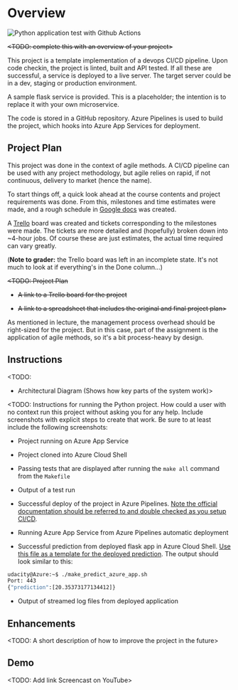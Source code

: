 # Overview

![Python application test with Github Actions](https://github.com/PaulNWms/udacity-cicd-pipeline/workflows/Python%20application%20test%20with%20Github%20Actions/badge.svg)

~~<TODO: complete this with an overview of your project>~~

This project is a template implementation of a devops CI/CD pipeline.  Upon code checkin, the project is linted, built and API tested.  If all these are successful, a service is deployed to a live server.  The target server could be in a dev, staging or production environment.

A sample flask service is provided.  This is a placeholder; the intention is to replace it with your own microservice.

The code is stored in a GitHub repository.  Azure Pipelines is used to build the project, which hooks into Azure App Services for deployment.

## Project Plan

This project was done in the context of agile methods.  A CI/CD pipeline can be used with any project methodology, but agile relies on rapid, if not continuous, delivery to market (hence the name).

To start things off, a quick look ahead at the course contents and project requirements was done.  From this, milestones and time estimates were made, and a rough schedule in [Google docs](https://docs.google.com/spreadsheets/d/1MzGub0FddyPmF_IfvbL_cvbgdg01KYJ0uMRwSX69rHM/edit#gid=1348135932) was created.

A [Trello](https://trello.com/b/ySyI22ET/ci-cd-pipeline) board was created and tickets corresponding to the milestones were made.  The tickets are more detailed and (hopefully) broken down into ~4-hour jobs.  Of course these are just estimates, the actual time required can vary greatly.

(**Note to grader:** the Trello board was left in an incomplete state.  It's not much to look at if everything's in the Done column...)


~~<TODO: Project Plan~~

* ~~A link to a Trello board for the project~~

* ~~A link to a spreadsheet that includes the original and final project plan>~~

As mentioned in lecture, the management process overhead should be right-sized for the project.  But in this case, part of the assignment is the application of agile methods, so it's a bit process-heavy by design.

## Instructions

<TODO:  
* Architectural Diagram (Shows how key parts of the system work)>

<TODO:  Instructions for running the Python project.  How could a user with no context run this project without asking you for any help.  Include screenshots with explicit steps to create that work. Be sure to at least include the following screenshots:

* Project running on Azure App Service

* Project cloned into Azure Cloud Shell

* Passing tests that are displayed after running the `make all` command from the `Makefile`

* Output of a test run

* Successful deploy of the project in Azure Pipelines.  [Note the official documentation should be referred to and double checked as you setup CI/CD](https://docs.microsoft.com/en-us/azure/devops/pipelines/ecosystems/python-webapp?view=azure-devops).

* Running Azure App Service from Azure Pipelines automatic deployment

* Successful prediction from deployed flask app in Azure Cloud Shell.  [Use this file as a template for the deployed prediction](https://github.com/udacity/nd082-Azure-Cloud-DevOps-Starter-Code/blob/master/C2-AgileDevelopmentwithAzure/project/starter_files/flask-sklearn/make_predict_azure_app.sh).
The output should look similar to this:

```bash
udacity@Azure:~$ ./make_predict_azure_app.sh
Port: 443
{"prediction":[20.35373177134412]}
```

* Output of streamed log files from deployed application

> 

## Enhancements

<TODO: A short description of how to improve the project in the future>

## Demo 

<TODO: Add link Screencast on YouTube>


